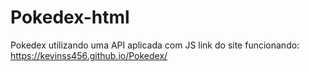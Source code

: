 # Pokedex-html
Pokedex utilizando uma API aplicada com JS
link do site funcionando: https://kevinss456.github.io/Pokedex/
